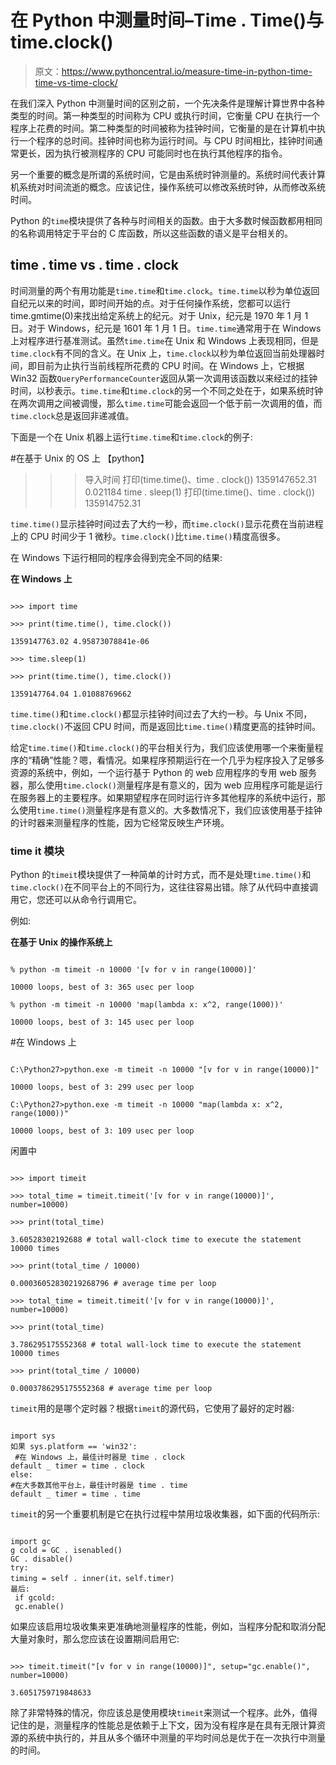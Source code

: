 # 在 Python 中测量时间–Time . Time()与 time.clock()

> 原文：<https://www.pythoncentral.io/measure-time-in-python-time-time-vs-time-clock/>

在我们深入 Python 中测量时间的区别之前，一个先决条件是理解计算世界中各种类型的时间。第一种类型的时间称为 CPU 或执行时间，它衡量 CPU 在执行一个程序上花费的时间。第二种类型的时间被称为挂钟时间，它衡量的是在计算机中执行一个程序的总时间。挂钟时间也称为运行时间。与 CPU 时间相比，挂钟时间通常更长，因为执行被测程序的 CPU 可能同时也在执行其他程序的指令。

另一个重要的概念是所谓的系统时间，它是由系统时钟测量的。系统时间代表计算机系统对时间流逝的概念。应该记住，操作系统可以修改系统时钟，从而修改系统时间。

Python 的`time`模块提供了各种与时间相关的函数。由于大多数时候函数都用相同的名称调用特定于平台的 C 库函数，所以这些函数的语义是平台相关的。

## **time . time vs . time . clock**

时间测量的两个有用功能是`time.time`和`time.clock`。`time.time`以秒为单位返回自纪元以来的时间，即时间开始的点。对于任何操作系统，您都可以运行 time.gmtime(0)来找出给定系统上的纪元。对于 Unix，纪元是 1970 年 1 月 1 日。对于 Windows，纪元是 1601 年 1 月 1 日。`time.time`通常用于在 Windows 上对程序进行基准测试。虽然`time.time`在 Unix 和 Windows 上表现相同，但是`time.clock`有不同的含义。在 Unix 上，`time.clock`以秒为单位返回当前处理器时间，即目前为止执行当前线程所花费的 CPU 时间。在 Windows 上，它根据 Win32 函数`QueryPerformanceCounter`返回从第一次调用该函数以来经过的挂钟时间，以秒表示。`time.time`和`time.clock`的另一个不同之处在于，如果系统时钟在两次调用之间被调慢，那么`time.time`可能会返回一个低于前一次调用的值，而`time.clock`总是返回非递减值。

下面是一个在 Unix 机器上运行`time.time`和`time.clock`的例子:

#在基于 Unix 的 OS 上
【python】
>>>导入时间
> > >打印(time.time()、time . clock())
1359147652.31 0.021184
>>>time . sleep(1)
>>>打印(time.time()、time . clock())
135914752.31

`time.time()`显示挂钟时间过去了大约一秒，而`time.clock()`显示花费在当前进程上的 CPU 时间少于 1 微秒。`time.clock()`比`time.time()`精度高很多。

在 Windows 下运行相同的程序会得到完全不同的结果:

**在 Windows 上**

```

>>> import time

>>> print(time.time(), time.clock())

1359147763.02 4.95873078841e-06

>>> time.sleep(1)

>>> print(time.time(), time.clock())

1359147764.04 1.01088769662

```

`time.time()`和`time.clock()`都显示挂钟时间过去了大约一秒。与 Unix 不同，`time.clock()`不返回 CPU 时间，而是返回比`time.time()`精度更高的挂钟时间。

给定`time.time()`和`time.clock()`的平台相关行为，我们应该使用哪一个来衡量程序的“精确”性能？嗯，看情况。如果程序预期运行在一个几乎为程序投入了足够多资源的系统中，例如，一个运行基于 Python 的 web 应用程序的专用 web 服务器，那么使用`time.clock()`测量程序是有意义的，因为 web 应用程序可能是运行在服务器上的主要程序。如果期望程序在同时运行许多其他程序的系统中运行，那么使用`time.time()`测量程序是有意义的。大多数情况下，我们应该使用基于挂钟的计时器来测量程序的性能，因为它经常反映生产环境。

### **time it 模块**

Python 的`timeit`模块提供了一种简单的计时方式，而不是处理`time.time()`和`time.clock()`在不同平台上的不同行为，这往往容易出错。除了从代码中直接调用它，您还可以从命令行调用它。

例如:

**在基于 Unix 的操作系统上**

```

% python -m timeit -n 10000 '[v for v in range(10000)]'

10000 loops, best of 3: 365 usec per loop

% python -m timeit -n 10000 'map(lambda x: x^2, range(1000))'

10000 loops, best of 3: 145 usec per loop

```

#在 Windows 上

```

C:\Python27>python.exe -m timeit -n 10000 "[v for v in range(10000)]"

10000 loops, best of 3: 299 usec per loop

C:\Python27>python.exe -m timeit -n 10000 "map(lambda x: x^2, range(1000))"

10000 loops, best of 3: 109 usec per loop

```

闲置中

```

>>> import timeit

>>> total_time = timeit.timeit('[v for v in range(10000)]', number=10000)

>>> print(total_time)

3.60528302192688 # total wall-clock time to execute the statement 10000 times

>>> print(total_time / 10000)

0.00036052830219268796 # average time per loop

>>> total_time = timeit.timeit('[v for v in range(10000)]', number=10000)

>>> print(total_time)

3.786295175552368 # total wall-lock time to execute the statement 10000 times

>>> print(total_time / 10000)

0.0003786295175552368 # average time per loop

```

`timeit`用的是哪个定时器？根据`timeit`的源代码，它使用了最好的定时器:

```

import sys
如果 sys.platform == 'win32': 
 #在 Windows 上，最佳计时器是 time . clock
default _ timer = time . clock
else:
#在大多数其他平台上，最佳计时器是 time . time
default _ timer = time . time

```

`timeit`的另一个重要机制是它在执行过程中禁用垃圾收集器，如下面的代码所示:

```

import gc
g cold = GC . isenabled()
GC . disable()
try:
timing = self . inner(it，self.timer) 
最后:
 if gcold: 
 gc.enable() 

```

如果应该启用垃圾收集来更准确地测量程序的性能，例如，当程序分配和取消分配大量对象时，那么您应该在设置期间启用它:

```

>>> timeit.timeit("[v for v in range(10000)]", setup="gc.enable()", number=10000)

3.6051759719848633

```

除了非常特殊的情况，你应该总是使用模块`timeit`来测试一个程序。此外，值得记住的是，测量程序的性能总是依赖于上下文，因为没有程序是在具有无限计算资源的系统中执行的，并且从多个循环中测量的平均时间总是优于在一次执行中测量的时间。